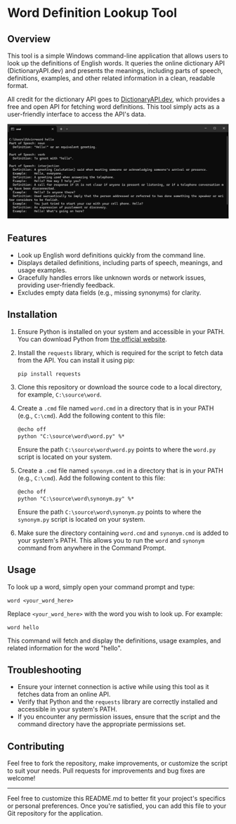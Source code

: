 # Word Definition Lookup Tool

## Overview

This tool is a simple Windows command-line application that allows users to look up the definitions of English words. It queries the online dictionary API (DictionaryAPI.dev) and presents the meanings, including parts of speech, definitions, examples, and other related information in a clean, readable format.

All credit for the dictionary API goes to [DictionaryAPI.dev](https://dictionaryapi.dev/), which provides a free and open API for fetching word definitions. This tool simply acts as a user-friendly interface to access the API's data.

![Screenshot](./documentation/images/screenshot.png)

## Features

- Look up English word definitions quickly from the command line.
- Displays detailed definitions, including parts of speech, meanings, and usage examples.
- Gracefully handles errors like unknown words or network issues, providing user-friendly feedback.
- Excludes empty data fields (e.g., missing synonyms) for clarity.

## Installation

1. Ensure Python is installed on your system and accessible in your PATH. You can download Python from [the official website](https://www.python.org/downloads/).

2. Install the `requests` library, which is required for the script to fetch data from the API. You can install it using pip:

   ```
   pip install requests
   ```

3. Clone this repository or download the source code to a local directory, for example, `C:\source\word`.

4. Create a `.cmd` file named `word.cmd` in a directory that is in your PATH (e.g., `C:\cmd`). Add the following content to this file:

   ```
   @echo off
   python "C:\source\word\word.py" %*
   ```

   Ensure the path `C:\source\word\word.py` points to where the `word.py` script is located on your system.

5. Create a `.cmd` file named `synonym.cmd` in a directory that is in your PATH (e.g., `C:\cmd`). Add the following content to this file:

   ```
   @echo off
   python "C:\source\word\synonym.py" %*
   ```

   Ensure the path `C:\source\word\synonym.py` points to where the `synonym.py` script is located on your system.

6. Make sure the directory containing `word.cmd` and `synonym.cmd` is added to your system's PATH. This allows you to run the `word` and `synonym` command from anywhere in the Command Prompt.

## Usage

To look up a word, simply open your command prompt and type:

```
word <your_word_here>
```

Replace `<your_word_here>` with the word you wish to look up. For example:

```
word hello
```

This command will fetch and display the definitions, usage examples, and related information for the word "hello".

## Troubleshooting

- Ensure your internet connection is active while using this tool as it fetches data from an online API.
- Verify that Python and the `requests` library are correctly installed and accessible in your system's PATH.
- If you encounter any permission issues, ensure that the script and the command directory have the appropriate permissions set.

## Contributing

Feel free to fork the repository, make improvements, or customize the script to suit your needs. Pull requests for improvements and bug fixes are welcome!

---

Feel free to customize this README.md to better fit your project's specifics or personal preferences. Once you're satisfied, you can add this file to your Git repository for the application.